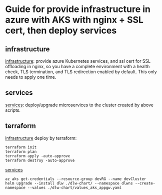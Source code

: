 # Guide for provide infrastructure in azure with AKS with nginx + SSL cert, then deploy services

## infrastructure
[infrastructure](./azurecli/infrastructure.sh): provide azure Kubernetes services, and ssl cert for SSL offloading in nginx, so you have a complete environment with a health check, TLS termination, and TLS redirection enabled by default. This only needs to apply one time.

## services
[services](./azurecli/services.sh): deploy/upgrade microservices to the cluster created by above scripts.


## terraform
[infrastructure](./terraform/) deploy by terraform:

```
terraform init
terraform plan
terraform apply -auto-approve
terraform destroy -auto-approve
```

[services](./readme.md)

```
az aks get-credentials --resource-group devRG --name devCluster
helm upgrade --install dlw ./dlw-chart/ --namespace dlwns --create-namespace --values ./dlw-chart/values_aks_appgw.yaml
```
